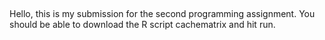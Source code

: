 ##

Hello, this is my submission for the second programming assignment. You should be able to download the R script cachematrix and hit run.
